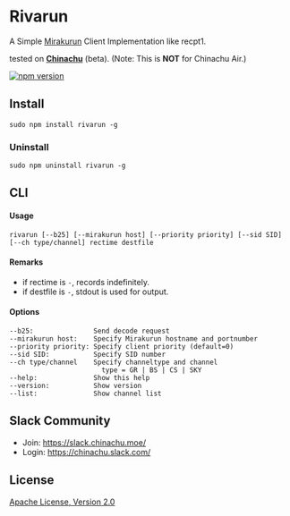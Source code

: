 # Rivarun
A Simple [Mirakurun](https://github.com/kanreisa/Mirakurun) Client Implementation like recpt1.

tested on **[Chinachu](https://chinachu.moe/)** (beta). (Note: This is **NOT** for Chinachu Air.)

[![npm version][npm-img]][npm-url]

## Install

```
sudo npm install rivarun -g
```

### Uninstall

```
sudo npm uninstall rivarun -g
```

## CLI

#### Usage

```
rivarun [--b25] [--mirakurun host] [--priority priority] [--sid SID] [--ch type/channel] rectime destfile
```

#### Remarks

* if rectime  is `-`, records indefinitely.
* if destfile is `-`, stdout is used for output.

#### Options

```
--b25:               Send decode request
--mirakurun host:    Specify Mirakurun hostname and portnumber
--priority priority: Specify client priority (default=0)
--sid SID:           Specify SID number
--ch type/channel    Specify channeltype and channel
                       type = GR | BS | CS | SKY
--help:              Show this help
--version:           Show version
--list:              Show channel list
```

## Slack Community

* Join: https://slack.chinachu.moe/
* Login: https://chinachu.slack.com/

## License

[Apache License, Version 2.0](LICENSE)

[npm-img]: https://img.shields.io/npm/v/rivarun.svg
[npm-url]: https://npmjs.org/package/rivarun
